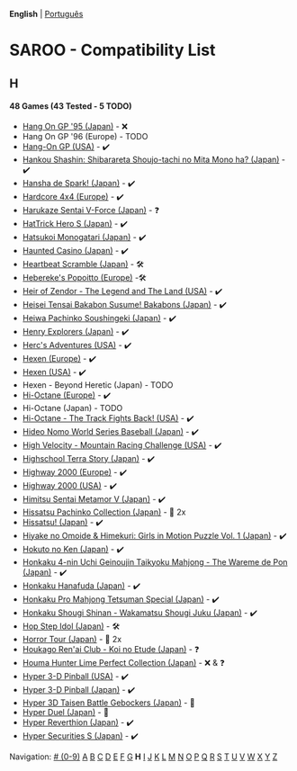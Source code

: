 **English** | [Português](../pt-br/H.md)

# SAROO - Compatibility List

## H

#### 48 Games (43 Tested - 5 TODO)

- [Hang On GP '95 (Japan)](../../../Regions/Retails/Japan/GS-9032/README.md) - :x:
- Hang On GP '96 (Europe) - TODO
- [Hang-On GP (USA)](../../../Regions/Retails/USA/MK-81202/01/README.md) - :heavy_check_mark:
- [Hankou Shashin: Shibarareta Shoujo-tachi no Mita Mono ha? (Japan)](../../../Regions/Retails/Japan/T-15008G/01/README.md) - :heavy_check_mark:
- [Hansha de Spark! (Japan)](../../../Regions/Retails/Japan/T-20902G/01/README.md) - :heavy_check_mark:
- [Hardcore 4x4 (Europe)](../../../Regions/Retails/Europe/T-12303H/01/README.md) - :heavy_check_mark:
- [Harukaze Sentai V-Force (Japan)](../../../Regions/Retails/Japan/T-19904G/01/README.md) - :question:
- [HatTrick Hero S (Japan)](../../../Regions/Retails/Japan/T-1103G/01/README.md) - :heavy_check_mark:
- [Hatsukoi Monogatari (Japan)](../../../Regions/Retails/Japan/T-33004G/01/README.md) - :heavy_check_mark:
- [Haunted Casino (Japan)](../../../Regions/Retails/Japan/T-21902G/01/README.md) - :heavy_check_mark:
- [Heartbeat Scramble (Japan)](../../../Regions/Retails/Japan/T-15014G/README.md) - :hammer_and_wrench:
- [Hebereke's Popoitto (Europe)](../../../Regions/Retails/Europe/T-1502H/README.md) -:hammer_and_wrench:
- [Heir of Zendor - The Legend and The Land (USA)](../../../Regions/Retails/USA/T-7605H/01/README.md) - :heavy_check_mark:
- [Heisei Tensai Bakabon Susume! Bakabons (Japan)](../../../Regions/Retails/Japan/T-17001G/01/README.md) - :heavy_check_mark:
- [Heiwa Pachinko Soushingeki (Japan)](../../../Regions/Retails/Japan/T-18702G/01/README.md) - :heavy_check_mark:
- [Henry Explorers (Japan)](../../../Regions/Retails/Japan/T-9518G/01/README.md) - :heavy_check_mark:
- [Herc's Adventures (USA)](../../../Regions/Retails/USA/T-23001H/01/README.md) - :heavy_check_mark:
- [Hexen (Europe)](../../../Regions/Retails/Europe/T-25405H50/01/README.md) - :heavy_check_mark:
- [Hexen (USA)](../../../Regions/Retails/USA/T-25406H/01/README.md) - :heavy_check_mark:
- Hexen - Beyond Heretic (Japan) - TODO
- [Hi-Octane (Europe)](../../../Regions/Retails/Europe/T-5002H/01/README.md) - :heavy_check_mark:
- Hi-Octane (Japan) - TODO
- [Hi-Octane - The Track Fights Back! (USA)](../../../Regions/Retails/USA/T-5002H/01/README.md) - :heavy_check_mark:
- [Hideo Nomo World Series Baseball (Japan)](../../../Regions/Retails/Japan/GS-9061/01/README.md) - :heavy_check_mark:
- [High Velocity - Mountain Racing Challenge (USA)](../../../Regions/Retails/USA/T-14402H/01/README.md) - :heavy_check_mark:
- [Highschool Terra Story (Japan)](../../../Regions/Retails/Japan/T-19715G/01/README.md) - :heavy_check_mark:
- [Highway 2000 (Europe)](../../../Regions/Retails/Europe/T-6012H-50/01/README.md) - :heavy_check_mark:
- [Highway 2000 (USA)](../../../Regions/Retails/USA/T-31101H/01/README.md) - :heavy_check_mark:
- [Himitsu Sentai Metamor V (Japan)](../../../Regions/Retails/Japan/T-29005G/01/README.md) - :heavy_check_mark:
- [Hissatsu Pachinko Collection (Japan)](../../../Regions/Retails/Japan/T-1503G/README.md) - :minidisc: 2x
- [Hissatsu! (Japan)](../../../Regions/Retails/Japan/T-23402G/01/README.md) - :heavy_check_mark:
- [Hiyake no Omoide & Himekuri: Girls in Motion Puzzle Vol. 1 (Japan)](../../../Regions/Retails/Japan/T-21002G/01/README.md) - :heavy_check_mark:
- [Hokuto no Ken (Japan)](../../../Regions/Retails/Japan/T-20601G/01/README.md) - :heavy_check_mark:
- [Honkaku 4-nin Uchi Geinoujin Taikyoku Mahjong - The Wareme de Pon (Japan)](../../../Regions/Retails/Japan/T-3001G/01/README.md) - :heavy_check_mark:
- [Honkaku Hanafuda (Japan)](../../../Regions/Retails/Japan/T-16611G/01/README.md) - :heavy_check_mark:
- [Honkaku Pro Mahjong Tetsuman Special (Japan)](../../../Regions/Retails/Japan/T-18709G/01/README.md) - :heavy_check_mark:
- [Honkaku Shougi Shinan - Wakamatsu Shougi Juku (Japan)](../../../Regions/Retails/Japan/T-4402G/01/README.md) - :heavy_check_mark:
- [Hop Step Idol (Japan)](../../../Regions/Retails/Japan/T-20507G/README.md) - :hammer_and_wrench:
- [Horror Tour (Japan)](../../../Regions/Retails/Japan/T-24301G/README.md) - :minidisc: 2x
- [Houkago Ren'ai Club - Koi no Etude (Japan)](../../../Regions/Retails/Japan/T-19714G/01/README.md) - :question:
- [Houma Hunter Lime Perfect Collection (Japan)](../../../Regions/Retails/Japan/T-2001G/01/README.md) - :x: & :question:
- [Hyper 3-D Pinball (USA)](../../../Regions/Retails/USA/T-7015H/01/README.md) - :heavy_check_mark:
- [Hyper 3-D Pinball (Japan)](../../../Regions/Retails/Japan/T-7007G/01/README.md) - :heavy_check_mark:
- [Hyper 3D Taisen Battle Gebockers (Japan)](../../../Regions/Retails/Japan/T-5303G/README.md) - :100:
- [Hyper Duel (Japan)](../../../Regions/Retails/Japan/T-1809G/README.md) - :100:
- [Hyper Reverthion (Japan)](../../../Regions/Retails/Japan/T-1803G/01/README.md) - :heavy_check_mark:
- [Hyper Securities S (Japan)](../../../Regions/Retails/Japan/T-9105G/01/README.md) - :heavy_check_mark:

Navigation:
[# (0-9)](./09.md) [A](./A.md) [B](./B.md) [C](./C.md) [D](./D.md) [E](./E.md) [F](./F.md) [G](./G.md) **H** [I](./I.md) [J](./J.md) [K](./K.md) [L](./L.md) [M](./M.md) [N](./N.md) [O](./O.md) [P](./P.md) [Q](./Q.md) [R](./R.md) [S](./S.md) [T](./T.md) [U](./U.md) [V](./V.md) [W](./W.md) [X](./X.md) [Y](./Y.md) [Z](./Z.md)
